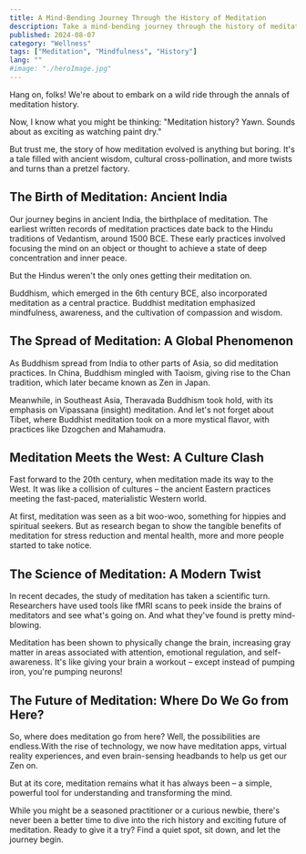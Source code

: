 ```yaml
---
title: A Mind-Bending Journey Through the History of Meditation
description: Take a mind-bending journey through the history of meditation, from ancient India to modern science. Discover how this simple practice transformed the world!
published: 2024-08-07
category: "Wellness"
tags: ["Meditation", "Mindfulness", "History"]
lang: ""
#image: "./heroImage.jpg"
---
```



Hang on, folks! We're about to embark on a wild ride through the annals of meditation history.

Now, I know what you might be thinking: "Meditation history? Yawn. Sounds about as exciting as watching paint dry."

But trust me, the story of how meditation evolved is anything but boring. It's a tale filled with ancient wisdom, cultural cross-pollination, and more twists and turns than a pretzel factory.


## The Birth of Meditation: Ancient India

Our journey begins in ancient India, the birthplace of meditation. The earliest written records of meditation practices date back to the Hindu traditions of Vedantism, around 1500 BCE. These early practices involved focusing the mind on an object or thought to achieve a state of deep concentration and inner peace.

But the Hindus weren't the only ones getting their meditation on.

Buddhism, which emerged in the 6th century BCE, also incorporated meditation as a central practice. Buddhist meditation emphasized mindfulness, awareness, and the cultivation of compassion and wisdom.

## The Spread of Meditation: A Global Phenomenon

As Buddhism spread from India to other parts of Asia, so did meditation practices. In China, Buddhism mingled with Taoism, giving rise to the Chan tradition, which later became known as Zen in Japan.

Meanwhile, in Southeast Asia, Theravada Buddhism took hold, with its emphasis on Vipassana (insight) meditation. And let's not forget about Tibet, where Buddhist meditation took on a more mystical flavor, with practices like Dzogchen and Mahamudra.

## Meditation Meets the West: A Culture Clash

Fast forward to the 20th century, when meditation made its way to the West. It was like a collision of cultures – the ancient Eastern practices meeting the fast-paced, materialistic Western world.

At first, meditation was seen as a bit woo-woo, something for hippies and spiritual seekers. But as research began to show the tangible benefits of meditation for stress reduction and mental health, more and more people started to take notice.

## The Science of Meditation: A Modern Twist

In recent decades, the study of meditation has taken a scientific turn. Researchers have used tools like fMRI scans to peek inside the brains of meditators and see what's going on. And what they've found is pretty mind-blowing.

Meditation has been shown to physically change the brain, increasing gray matter in areas associated with attention, emotional regulation, and self-awareness. It's like giving your brain a workout – except instead of pumping iron, you're pumping neurons!

## The Future of Meditation: Where Do We Go from Here?

So, where does meditation go from here? Well, the possibilities are endless.With the rise of technology, we now have meditation apps, virtual reality experiences, and even brain-sensing headbands to help us get our Zen on.

But at its core, meditation remains what it has always been – a simple, powerful tool for understanding and transforming the mind.

While you might be a seasoned practitioner or a curious newbie, there's never been a better time to dive into the rich history and exciting future of meditation. Ready to give it a try? Find a quiet spot, sit down, and let the journey begin.
